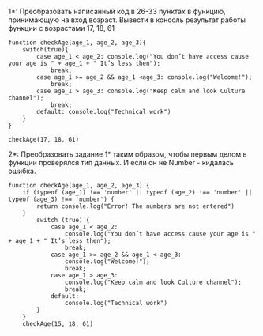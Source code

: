 1*:
Преобразовать написанный код в 26-33 пунктах в функцию, принимающую на вход возраст.
Вывести в консоль результат работы функции с возрастами 17, 18, 61

    function checkAge(age_1, age_2, age_3){
        switch(true){
            case age_1 < age_2: console.log("You don’t have access cause your age is " + age_1 + " It’s less then");
                break;
            case age_1 >= age_2 && age_1 <age_3: console.log("Welcome!");
                break;
            case age_1 > age_3: console.log("Keep calm and look Culture channel");
                break;
            default: console.log("Technical work")
        }
    }
    
    checkAge(17, 18, 61)
2*:
Преобразовать задание 1* таким образом, чтобы первым делом в функции проверялся тип данных. И если он не Number - кидалась ошибка.

    function checkAge(age_1, age_2, age_3) {
        if (typeof (age_1) !== 'number' || typeof (age_2) !== 'number' || typeof (age_3) !== 'number') {
            return console.log("Error! The numbers are not entered")
        }
            switch (true) {
                case age_1 < age_2:
                    console.log("You don’t have access cause your age is " + age_1 + " It’s less then");
                    break;
                case age_1 >= age_2 && age_1 < age_3:
                    console.log("Welcome!");
                    break;
                case age_1 > age_3:
                    console.log("Keep calm and look Culture channel");
                    break;
                default:
                    console.log("Technical work")
            }
        }
        checkAge(15, 18, 61)
